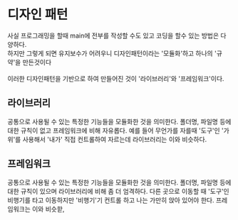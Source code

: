 # 디자인 패턴
사실 프로그래밍을 할때 main에 전부를 작성할 수도 있고 코딩을 할수 있는 방법은 다양하다.<br/>
하지만 그렇게 되면 유지보수가 어려우니 디자인패턴이라는 '모듈화'하고 하나의 '규약'을 만든것이다
<br/>
<br/>
이러한 디자인패턴을 기반으로 하여 만들어진 것이 '라이브러리'와 '프레임워크'이다.
## 라이브러리
공통으로 사용될 수 있는 특정한 기능들을 모듈화한 것을 의미한다. 폴더명, 파일명 등에 대한 규칙이 없고
프레임워크에 비해 자유롭다. 예를 들어 무언가를 자를때 '도구'인 '가위'를 사용해서 '내가' 직접 컨트롤하여 자르는데 라이브러리는 이와 비슷하다.
## 프레임워크
공통으로 사용될 수 있는 특정한 기능들을 모듈화한 것을 의미한다. 폴더명, 파일명 등에 대한 규칙이 있으며 라이브러리에 비해 좀 더 엄격하다. 다른 곳으로 이동할 때 '도구'인 비행기를 타고 이동하지만 '비행기'기 컨트롤 하고 나는 가만히 앉아 있어야 한다. 프레임워크는 이와 비슷핟,
